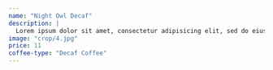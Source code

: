```yaml
---
name: "Night Owl Decaf"
description: |
  Lorem ipsum dolor sit amet, consectetur adipisicing elit, sed do eiusmod tempor incididunt ut labore et dolore magna aliqua. Ut enim ad minim veniam, quis nostrud exercitation ullamco laboris nisi ut aliquip ex ea commodo consequat.
image: "crop/4.jpg"
price: 11
coffee-type: "Decaf Coffee"
---
```

